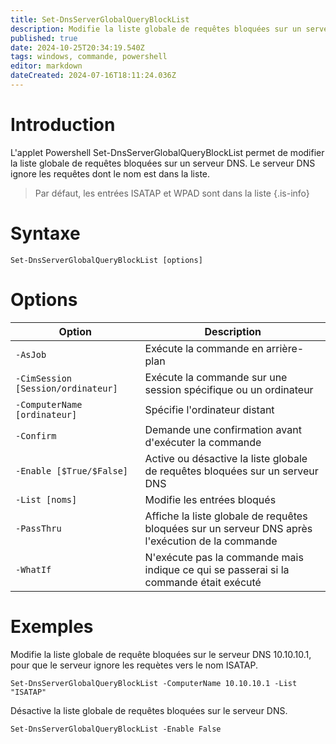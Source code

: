 ```yaml
---
title: Set-DnsServerGlobalQueryBlockList
description: Modifie la liste globale de requêtes bloquées sur un serveur DNS. Le serveur DNS ignore les requêtes dont le nom est dans la liste
published: true
date: 2024-10-25T20:34:19.540Z
tags: windows, commande, powershell
editor: markdown
dateCreated: 2024-07-16T18:11:24.036Z
---
```


# Introduction

L'applet Powershell Set-DnsServerGlobalQueryBlockList permet de modifier la liste globale de requêtes bloquées sur un serveur DNS. Le serveur DNS ignore les requêtes dont le nom est dans la liste.

> Par défaut, les entrées ISATAP et WPAD sont dans la liste
> {.is-info}

# Syntaxe

`Set-DnsServerGlobalQueryBlockList [options]`

# Options

| Option                             | Description                                                                                       |
| ---------------------------------- | ------------------------------------------------------------------------------------------------- |
| `-AsJob`                           | Exécute la commande en arrière-plan                                                               |
| `-CimSession [Session/ordinateur]` | Exécute la commande sur une session spécifique ou un ordinateur                                   |
| `-ComputerName [ordinateur]`       | Spécifie l'ordinateur distant                                                                     |
| `-Confirm`                         | Demande une confirmation avant d'exécuter la commande                                             |
| `-Enable [$True/$False]`           | Active ou désactive la liste globale de requêtes bloquées sur un serveur DNS                      |
| `-List [noms]`                     | Modifie les entrées bloqués                                                                       |
| `-PassThru`                        | Affiche la liste globale de requêtes bloquées sur un serveur DNS après l'exécution de la commande |
| `-WhatIf`                          | N'exécute pas la commande mais indique ce qui se passerai si la commande était exécuté            |

# Exemples

Modifie la liste globale de requête bloquées sur le serveur DNS 10.10.10.1, pour que le serveur ignore les requètes vers le nom ISATAP.

`Set-DnsServerGlobalQueryBlockList -ComputerName 10.10.10.1 -List "ISATAP"`

Désactive la liste globale de requêtes bloquées sur le serveur DNS.

`Set-DnsServerGlobalQueryBlockList -Enable False`
